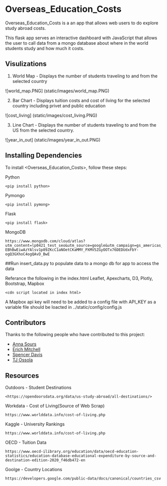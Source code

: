 # Overseas_Education_Costs


Overseas_Education_Costs is a an app that allows web users to do explore study abroad costs.

This flask app serves an interactive dashboard with JavaScript that allows the user to call data from a mongo database about where in the world students study and how much it costs. 

## Visulizations

1. World Map - Displays the number of students traveling to and from the selected country

![world_map.PNG] (static/images/world_map.PNG)

2. Bar Chart - Displays tuition costs and cost of living for the selected country including privet and public education

![cost_living] (static/images/cost_living.PNG)

3. Line Chart - Displays the number of students traveling to and from the US from the selected country.

![year_in_out] (static/images/year_in_out.PNG)



## Installing Dependencies

To install <Overseas_Education_Costs>, follow these steps:


Python
```
<pip install python>
```
Pymongo
```
<pip install pymong>
```
Flask
```
<pip install flask>
```
MongoDB
```
https://www.mongodb.com/cloud/atlas?utm_content=lp0421_test_seo&utm_source=google&utm_campaign=gs_americas_united_states_search_core_brand_atlas_desktop&utm_term=mongodb&utm_medium=cpc_paid_search&utm_ad=e&utm_ad_campaign_id=12798976238&gclid=CjwKCAjwg4-EBhBwEiwAzYAlsv1p89ZKcC1aNOetCKaMMY_PXMV5ZGyOOTx76DEDUdxFbY-ogQ3GXhoC4ogQAvD_BwE
```
##Run insert_data.py to populate data to a mongo db for app to access the data

Referance the following in the index.html
Leaflet, Apexcharts, D3, Plotly, Bootstrap, Mapbox
```
<cdn script located in index html>
```
A Mapbox api key will need to be added to a config file with API_KEY as a variable file should be loacted in ../static/config/config.js


## Contributors

Thanks to the following people who have contributed to this project:


* [Anna Sours](https://github.com/acsours)
* [Erich Mitchell](https://github.com/Mitchemoto)
* [Spencer Davis](https://github.com/SMDavis19)
* [TJ Ossola](https://github.com/MtSopris)

## Resources

Outdoors - Student Destinations
```
<https://opendoorsdata.org/data/us-study-abroad/all-destinations/>
```

Workdata - Cost of Living(Source of Web Scrap)
```
https://www.worlddata.info/cost-of-living.php
```

Kaggle - University Rankings
```
https://www.worlddata.info/cost-of-living.php
```

OECD - Tuition Data
```
https://www.oecd-ilibrary.org/education/data/oecd-education-statistics/education-database-educational-expenditure-by-source-and-destination-edition-2020_f46db472-en
```

Goolge - Country Locations
```
https://developers.google.com/public-data/docs/canonical/countries_csv
```







